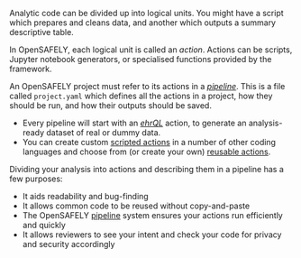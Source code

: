 Analytic code can be divided up into logical units. You might have a script which prepares and cleans data, and another which outputs a summary descriptive table.

In OpenSAFELY, each logical unit is called an _action_.  Actions can be scripts, Jupyter notebook generators, or specialised functions provided by the framework.

An OpenSAFELY project must refer to its actions in a [_pipeline_](actions-pipelines.md).  This is a file called `project.yaml` which defines all the actions in a project, how they should be run, and how their outputs should be saved.

* Every pipeline will start with an [_ehrQL_](/ehrql/) action, to generate an analysis-ready dataset of real or dummy data.
* You can create custom [scripted actions](actions-scripts.md) in a number of other coding languages and choose from (or create your own) [reusable actions](actions-reusable.md).

Dividing your analysis into actions and describing them in a pipeline has a few purposes:

* It aids readability and bug-finding
* It allows common code to be reused without copy-and-paste
* The OpenSAFELY [pipeline](actions-pipelines.md) system ensures your actions run efficiently and quickly
* It allows reviewers to see your intent and check your code for privacy and security accordingly
